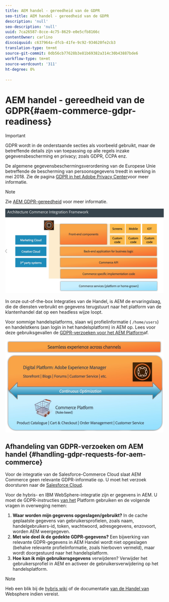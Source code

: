 ```yaml
---
title: AEM handel - gereedheid van de GDPR
seo-title: AEM handel - gereedheid van de GDPR
description: 'null'
seo-description: 'null'
uuid: 7ca26587-8cce-4c75-8629-e0e5cfb8166c
contentOwner: carlino
discoiquuid: c637964a-dfcb-41fe-9c92-934620fe2cb3
translation-type: tm+mt
source-git-commit: 0db56cb77628b3e81b69382a314c30b43887bde6
workflow-type: tm+mt
source-wordcount: '311'
ht-degree: 0%

---
```



# AEM handel - gereedheid van de GDPR{#aem-commerce-gdpr-readiness}

>[!IMPORTANT]
>
>GDPR wordt in de onderstaande secties als voorbeeld gebruikt, maar de betreffende details zijn van toepassing op alle regels inzake gegevensbescherming en privacy; zoals GDPR, CCPA enz.

De algemene gegevensbeschermingsverordening van de Europese Unie betreffende de bescherming van persoonsgegevens treedt in werking in mei 2018. Zie de pagina [GDPR in het Adobe Privacy Center](https://www.adobe.com/privacy/general-data-protection-regulation.html)voor meer informatie.

>[!NOTE]
>
>Zie [AEM GDPR-gereedheid](/help/managing/data-protection-and-privacy.md) voor meer informatie.

![screen_shot_2018-03-22at111606](assets/screen_shot_2018-03-22at111606.jpg)

In onze out-of-the-box Integraties van de Handel, is AEM de ervaringslaag, die de diensten verbruikt en gegevens terugstuurt naar het platform van de klantenhandel dat op een headless wijze loopt.

Voor sommige handelsplatforms, slaan wij profielinformatie ( `/home/users`) en handelstkens (aan login in het handelsplatform) in AEM op. Lees voor deze gebruiksgevallen de [GDPR-verzoeken voor het AEM Platform](/help/sites-administering/handling-gdpr-requests-for-aem-platform.md)af.

![screen_shot_2018-03-22at111621](assets/screen_shot_2018-03-22at111621.jpg)

## Afhandeling van GDPR-verzoeken om AEM handel {#handling-gdpr-requests-for-aem-commerce}

Voor de integratie van de Salesforce-Commerce Cloud slaat AEM Commerce geen relevante GDPR-informatie op. U moet het verzoek doorsturen naar de [Salesforce Cloud](https://documentation.demandware.com/).

Voor de hybris- en IBM WebSphere-integratie zijn er gegevens in AEM. U moet de GDPR-instructies [van het](/help/sites-administering/handling-gdpr-requests-for-aem-platform.md) Platform gebruiken en de volgende vragen in overweging nemen:

1. **Waar worden mijn gegevens opgeslagen/gebruikt?** In de cache geplaatste gegevens van gebruikersprofielen, zoals naam, handelgebruikers-id, token, wachtwoord, adresgegevens, enzovoort, worden AEM weergegeven.
1. **Met wie deel ik de gedekte GDPR-gegevens?** Een bijwerking van relevante GDPR-gegevens in AEM Handel wordt niet opgeslagen (behalve relevante profielinformatie, zoals hierboven vermeld), maar wordt doorgestuurd naar het handelsplatform.
1. **Hoe kan ik mijn gebruikersgegevens** verwijderen? Verwijder het gebruikersprofiel in AEM en activeer de gebruikersverwijdering op het handelsplatform.

>[!NOTE]
>
>Heb een blik bij de [hybris wiki](https://wiki.hybris.com/) of de documentatie [van de Handel van](https://www-01.ibm.com/support/docview.wss?uid=swg27036450) Websphere indien vereist.

